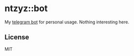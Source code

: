 # ntzyz::bot

My [telegram bot](https://t.me/ntzyz_bot) for personal usage. Nothing interesting here.

## License

MIT
